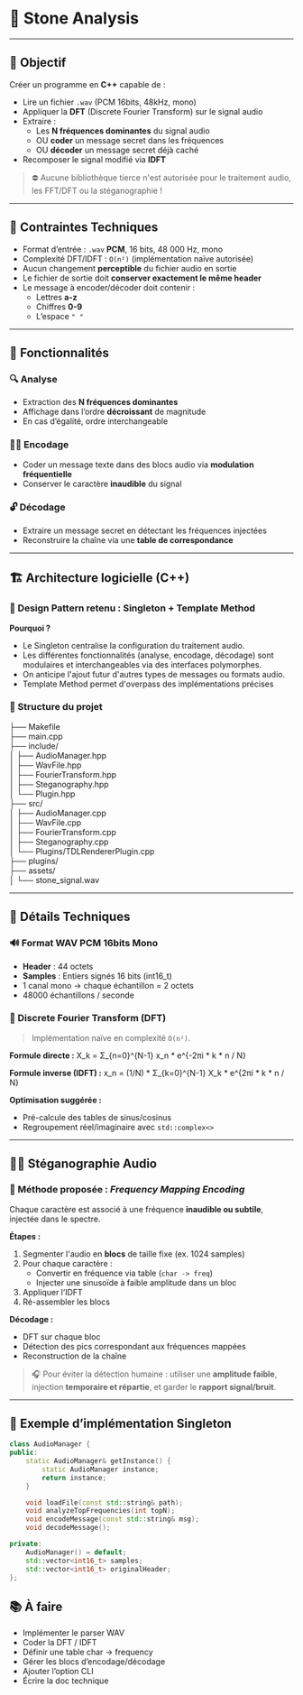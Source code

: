 # 🎵 Stone Analysis

---

## 📌 Objectif

Créer un programme en **C++** capable de :
- Lire un fichier `.wav` (PCM 16bits, 48kHz, mono)
- Appliquer la **DFT** (Discrete Fourier Transform) sur le signal audio
- Extraire :
  - Les **N fréquences dominantes** du signal audio
  - OU **coder** un message secret dans les fréquences
  - OU **décoder** un message secret déjà caché
- Recomposer le signal modifié via **IDFT**

> ⛔ Aucune bibliothèque tierce n'est autorisée pour le traitement audio, les FFT/DFT ou la stéganographie !

---

## 🔧 Contraintes Techniques

- Format d’entrée : `.wav` **PCM**, 16 bits, 48 000 Hz, mono
- Complexité DFT/IDFT : `O(n²)` (implémentation naïve autorisée)
- Aucun changement **perceptible** du fichier audio en sortie
- Le fichier de sortie doit **conserver exactement le même header**
- Le message à encoder/décoder doit contenir :
  - Lettres **a-z**
  - Chiffres **0-9**
  - L’espace `" "`

---

## 🧩 Fonctionnalités

### 🔍 Analyse

- Extraction des **N fréquences dominantes**
- Affichage dans l’ordre **décroissant** de magnitude
- En cas d’égalité, ordre interchangeable

### 🕵️‍♀️ Encodage

- Coder un message texte dans des blocs audio via **modulation fréquentielle**
- Conserver le caractère **inaudible** du signal

### 🔓 Décodage

- Extraire un message secret en détectant les fréquences injectées
- Reconstruire la chaîne via une **table de correspondance**

---

## 🏗️ Architecture logicielle (C++)

### 🎯 Design Pattern retenu : Singleton + Template Method

**Pourquoi ?**
- Le Singleton centralise la configuration du traitement audio.
- Les différentes fonctionnalités (analyse, encodage, décodage) sont modulaires et interchangeables via des interfaces polymorphes.
- On anticipe l'ajout futur d'autres types de messages ou formats audio.
- Template Method permet d'overpass des implémentations précises

### 📁 Structure du projet

├── Makefile <br>
├── main.cpp <br>
├── include/ <br>
│ ├── AudioManager.hpp <br>
│ ├── WavFile.hpp <br>
│ ├── FourierTransform.hpp <br>
│ ├── Steganography.hpp <br>
│ └── Plugin.hpp <br>
├── src/ <br>
│ ├── AudioManager.cpp <br>
│ ├── WavFile.cpp <br>
│ ├── FourierTransform.cpp <br>
│ ├── Steganography.cpp <br>
│ └── Plugins/TDLRendererPlugin.cpp <br>
├── plugins/ <br>
├── assets/ <br>
│ └── stone_signal.wav <br>

---

## 🧩 Détails Techniques

### 🔊 Format WAV PCM 16bits Mono

- **Header** : 44 octets
- **Samples** : Entiers signés 16 bits (int16_t)
- 1 canal mono → chaque échantillon = 2 octets
- 48000 échantillons / seconde

### 🧮 Discrete Fourier Transform (DFT)

> Implémentation naïve en complexité `O(n²)`.

**Formule directe :**
X_k = Σ_{n=0}^{N-1} x_n * e^{-2πi * k * n / N}

**Formule inverse (IDFT) :**
x_n = (1/N) * Σ_{k=0}^{N-1} X_k * e^{2πi * k * n / N}


**Optimisation suggérée :**
- Pré-calcule des tables de sinus/cosinus
- Regroupement réel/imaginaire avec `std::complex<>`

---

## 🕵️‍♂️ Stéganographie Audio

### 🔐 Méthode proposée : *Frequency Mapping Encoding*

Chaque caractère est associé à une fréquence **inaudible ou subtile**, injectée dans le spectre.

**Étapes :**
1. Segmenter l'audio en **blocs** de taille fixe (ex. 1024 samples)
2. Pour chaque caractère :
   - Convertir en fréquence via table (`char -> freq`)
   - Injecter une sinusoïde à faible amplitude dans un bloc
3. Appliquer l’IDFT
4. Ré-assembler les blocs

**Décodage :**
- DFT sur chaque bloc
- Détection des pics correspondant aux fréquences mappées
- Reconstruction de la chaîne

> 🎧 Pour éviter la détection humaine : utiliser une **amplitude faible**, injection **temporaire et répartie**, et garder le **rapport signal/bruit**.

---

## 🧱 Exemple d’implémentation Singleton

```cpp
class AudioManager {
public:
    static AudioManager& getInstance() {
        static AudioManager instance;
        return instance;
    }

    void loadFile(const std::string& path);
    void analyzeTopFrequencies(int topN);
    void encodeMessage(const std::string& msg);
    void decodeMessage();

private:
    AudioManager() = default;
    std::vector<int16_t> samples;
    std::vector<int16_t> originalHeader;
};
```

## 📚 À faire

- Implémenter le parser WAV
- Coder la DFT / IDFT
- Définir une table char -> frequency
- Gérer les blocs d’encodage/décodage
- Ajouter l’option CLI
- Écrire la doc technique